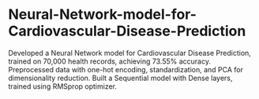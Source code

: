 # Neural-Network-model-for-Cardiovascular-Disease-Prediction
Developed a Neural Network model for Cardiovascular Disease Prediction, trained on 70,000 health records, achieving 73.55% accuracy. Preprocessed data with one-hot encoding, standardization, and PCA for dimensionality reduction. Built a Sequential model with Dense layers, trained using RMSprop optimizer.
